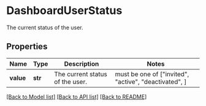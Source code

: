# DashboardUserStatus

The current status of the user.

## Properties
Name | Type | Description | Notes
------------ | ------------- | ------------- | -------------
**value** | **str** | The current status of the user. |  must be one of ["invited", "active", "deactivated", ]

[[Back to Model list]](../README.md#documentation-for-models) [[Back to API list]](../README.md#documentation-for-api-endpoints) [[Back to README]](../README.md)


